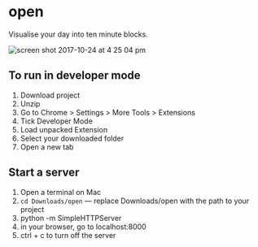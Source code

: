 # open
Visualise your day into ten minute blocks.

![screen shot 2017-10-24 at 4 25 04 pm](https://user-images.githubusercontent.com/12443176/31952302-308adc20-b8d8-11e7-8207-757c845dc637.png)

## To run in developer mode
1. Download project
2. Unzip
3. Go to Chrome > Settings > More Tools > Extensions
4. Tick Developer Mode
5. Load unpacked Extension
6. Select your downloaded folder
7. Open a new tab

## Start a server
1. Open a terminal on Mac
2. `cd Downloads/open` — replace Downloads/open with the path to your project
3. python -m SimpleHTTPServer
4. in your browser, go to localhost:8000
5. ctrl + c to turn off the server
